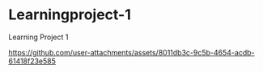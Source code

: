 # Learningproject-1
Learning Project 1




https://github.com/user-attachments/assets/8011db3c-9c5b-4654-acdb-61418f23e585

